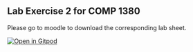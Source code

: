 ## Lab Exercise 2 for COMP 1380

Please go to moodle to download the corresponding lab sheet.

[![Open in Gitpod](https://gitpod.io/button/open-in-gitpod.svg)](https://gitpod.io/#https://github.com/apogiatzis/comp1830-lab2)